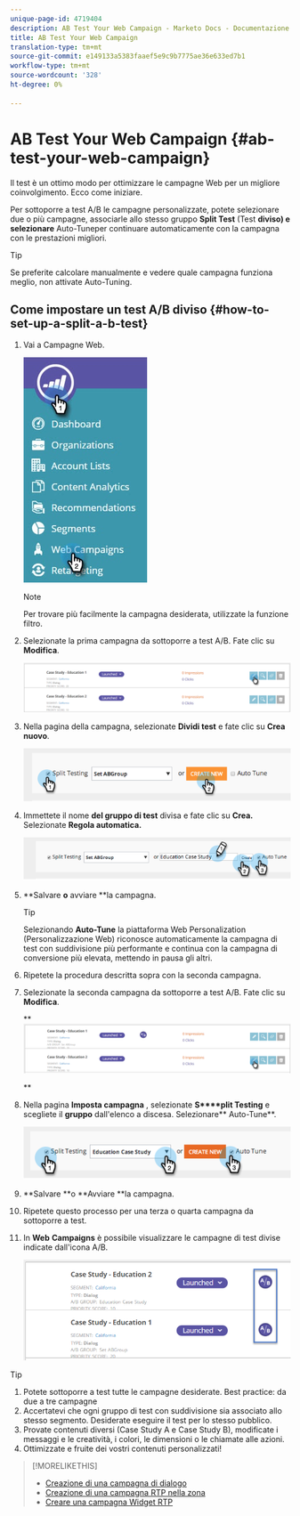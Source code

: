 ```yaml
---
unique-page-id: 4719404
description: AB Test Your Web Campaign - Marketo Docs - Documentazione prodotto
title: AB Test Your Web Campaign
translation-type: tm+mt
source-git-commit: e149133a5383faaef5e9c9b7775ae36e633ed7b1
workflow-type: tm+mt
source-wordcount: '328'
ht-degree: 0%

---
```



# AB Test Your Web Campaign {#ab-test-your-web-campaign}

Il test è un ottimo modo per ottimizzare le campagne Web per un migliore coinvolgimento. Ecco come iniziare.

Per sottoporre a test A/B le campagne personalizzate, potete selezionare due o più campagne, associarle allo stesso gruppo **Split Test** (Test **diviso) e selezionare** Auto-Tuneper continuare automaticamente con la campagna con le prestazioni migliori.

>[!TIP]
>
>Se preferite calcolare manualmente e vedere quale campagna funziona meglio, non attivate Auto-Tuning.

## Come impostare un test A/B diviso {#how-to-set-up-a-split-a-b-test}

1. Vai a Campagne Web.

   ![](assets/web-campaigns-hand-2.jpg)

   >[!NOTE]
   >
   >Per trovare più facilmente la campagna desiderata, utilizzate la funzione [](filter-web-campaigns.md)filtro.

1. Selezionate la prima campagna da sottoporre a test A/B. Fate clic su **Modifica**.

   ![](assets/image2016-11-4-13-3a46-3a37.png)

1. Nella pagina della campagna, selezionate **Dividi test** e fate clic su **Crea nuovo**.

   ![](assets/image2014-11-26-16-3a47-3a18.png)

1. Immettete il nome **del gruppo di test** divisa e fate clic su **Crea.** Selezionate **Regola automatica.**

   ![](assets/image2014-11-26-16-3a52-3a24.png)

1. **Salvare **o** avviare **la campagna.

   >[!TIP]
   >
   >Selezionando **Auto-Tune** la piattaforma Web Personalization (Personalizzazione Web) riconosce automaticamente la campagna di test con suddivisione più performante e continua con la campagna di conversione più elevata, mettendo in pausa gli altri.

1. Ripetete la procedura descritta sopra con la seconda campagna.
1. Selezionate la seconda campagna da sottoporre a test A/B. Fate clic su **Modifica**.

   ** ![](assets/image2016-11-4-13-3a51-3a39.png)

   **

1. Nella pagina **Imposta campagna** , selezionate **S****plit Testing** e scegliete il **gruppo** dall&#39;elenco a discesa. Selezionare** Auto-Tune**.

   ![](assets/image2014-11-26-17-3a2-3a17.png)

1. **Salvare **o **Avviare **la campagna.
1. Ripetete questo processo per una terza o quarta campagna da sottoporre a test.
1. In **Web** **Campaigns** è possibile visualizzare le campagne di test divise indicate dall&#39;icona A/B.

   ![](assets/image2016-11-4-13-3a55-3a5.png)

>[!TIP]
>
>1. Potete sottoporre a test tutte le campagne desiderate. Best practice: da due a tre campagne
>1. Accertatevi che ogni gruppo di test con suddivisione sia associato allo stesso segmento. Desiderate eseguire il test per lo stesso pubblico.
>1. Provate contenuti diversi (Case Study A e Case Study B), modificate i messaggi e le creatività, i colori, le dimensioni o le chiamate alle azioni.
>1. Ottimizzate e fruite dei vostri contenuti personalizzati!

>



>[!MORELIKETHIS]
>
>* [Creazione di una campagna di dialogo](create-a-new-dialog-web-campaign.md)
>* [Creazione di una campagna RTP nella zona](create-a-new-in-zone-web-campaign.md)
>* [Creare una campagna Widget RTP](create-a-new-widget-web-campaign.md)

>



